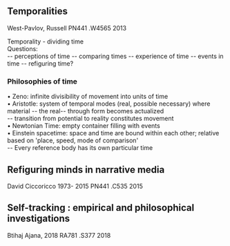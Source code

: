 ## Temporalities
West-Pavlov, Russell
PN441 .W4565 2013

Temporality - dividing time<br>
Questions:<br>
-- perceptions of time
-- comparing times
-- experience of time
-- events in time
-- refiguring time?

### Philosophies of time 
• Zeno: infinite divisibility of movement into units of time<br>
• Aristotle: system of temporal modes (real, possible necessary) where material -- the real-- through form becomes actualized<br>
 -- transition from potential to reality constitutes movement<br>
• Newtonian Time: empty container filling with events<br>
• Einstein spacetime: space and time are bound within each other; relative based on 'place, speed, mode of comparison'<br>
-- Every reference body has its own particular time<br>

## Refiguring minds in narrative media
David Ciccoricco 1973- 2015
PN441 .C535 2015

## Self-tracking : empirical and philosophical investigations
Btihaj Ajana, 2018
RA781 .S377 2018

